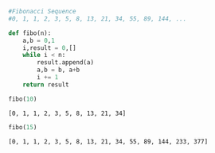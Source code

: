 ```python
#Fibonacci Sequence
#0, 1, 1, 2, 3, 5, 8, 13, 21, 34, 55, 89, 144, ...
```


```python
def fibo(n):
    a,b = 0,1
    i,result = 0,[]
    while i < n:
        result.append(a)
        a,b = b, a+b
        i += 1
    return result
```


```python
fibo(10)
```




    [0, 1, 1, 2, 3, 5, 8, 13, 21, 34]




```python
fibo(15)
```




    [0, 1, 1, 2, 3, 5, 8, 13, 21, 34, 55, 89, 144, 233, 377]




```python

```
